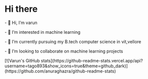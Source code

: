 

<!---
tago893/tago893 is a ✨ special ✨ repository because its `README.md` (this file) appears on your GitHub profile.
You can click the Preview link to take a look at your changes.
--->
<html>
  <head>
    <h1>   Hi there </h1>
  </head>
  
  <body>
    <div>
   <p>
 - 👋 Hi, I’m varun 
   </p>
  <p>
  - 👀 I’m interested in machine learning</p>
  <p>
 - 🌱 I’m currently pursuing my B.tech computer science in vit,vellore
 </p>
 <p>
 - 💞️ I’m looking to collaborate on machine learning projects
</p>
  </div>
  [![Varun's GitHub stats](https://github-readme-stats.vercel.app/api?username=tago893&show_icons=true&theme=github_dark)](https://github.com/anuraghazra/github-readme-stats)
<div style="display:flex;flex-direction:row;">
    </div>
  </body>
 </html>
